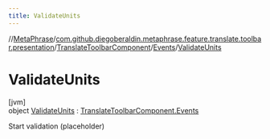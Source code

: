 ```yaml
---
title: ValidateUnits
---
```

//[MetaPhrase](../../../../../index.html)/[com.github.diegoberaldin.metaphrase.feature.translate.toolbar.presentation](../../../index.html)/[TranslateToolbarComponent](../../index.html)/[Events](../index.html)/[ValidateUnits](index.html)



# ValidateUnits



[jvm]\
object [ValidateUnits](index.html) : [TranslateToolbarComponent.Events](../index.html)

Start validation (placeholder)



